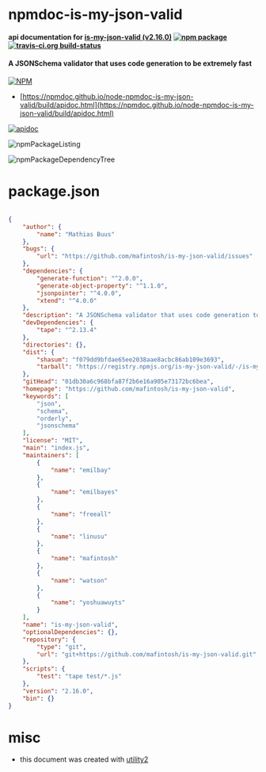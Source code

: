 # npmdoc-is-my-json-valid

#### api documentation for  [is-my-json-valid (v2.16.0)](https://github.com/mafintosh/is-my-json-valid)  [![npm package](https://img.shields.io/npm/v/npmdoc-is-my-json-valid.svg?style=flat-square)](https://www.npmjs.org/package/npmdoc-is-my-json-valid) [![travis-ci.org build-status](https://api.travis-ci.org/npmdoc/node-npmdoc-is-my-json-valid.svg)](https://travis-ci.org/npmdoc/node-npmdoc-is-my-json-valid)

#### A JSONSchema validator that uses code generation to be extremely fast

[![NPM](https://nodei.co/npm/is-my-json-valid.png?downloads=true&downloadRank=true&stars=true)](https://www.npmjs.com/package/is-my-json-valid)

- [https://npmdoc.github.io/node-npmdoc-is-my-json-valid/build/apidoc.html](https://npmdoc.github.io/node-npmdoc-is-my-json-valid/build/apidoc.html)

[![apidoc](https://npmdoc.github.io/node-npmdoc-is-my-json-valid/build/screenCapture.buildCi.browser.%252Ftmp%252Fbuild%252Fapidoc.html.png)](https://npmdoc.github.io/node-npmdoc-is-my-json-valid/build/apidoc.html)

![npmPackageListing](https://npmdoc.github.io/node-npmdoc-is-my-json-valid/build/screenCapture.npmPackageListing.svg)

![npmPackageDependencyTree](https://npmdoc.github.io/node-npmdoc-is-my-json-valid/build/screenCapture.npmPackageDependencyTree.svg)



# package.json

```json

{
    "author": {
        "name": "Mathias Buus"
    },
    "bugs": {
        "url": "https://github.com/mafintosh/is-my-json-valid/issues"
    },
    "dependencies": {
        "generate-function": "^2.0.0",
        "generate-object-property": "^1.1.0",
        "jsonpointer": "^4.0.0",
        "xtend": "^4.0.0"
    },
    "description": "A JSONSchema validator that uses code generation to be extremely fast",
    "devDependencies": {
        "tape": "^2.13.4"
    },
    "directories": {},
    "dist": {
        "shasum": "f079dd9bfdae65ee2038aae8acbc86ab109e3693",
        "tarball": "https://registry.npmjs.org/is-my-json-valid/-/is-my-json-valid-2.16.0.tgz"
    },
    "gitHead": "01db30a6c968bfa87f2b6e16a905e73172bc6bea",
    "homepage": "https://github.com/mafintosh/is-my-json-valid",
    "keywords": [
        "json",
        "schema",
        "orderly",
        "jsonschema"
    ],
    "license": "MIT",
    "main": "index.js",
    "maintainers": [
        {
            "name": "emilbay"
        },
        {
            "name": "emilbayes"
        },
        {
            "name": "freeall"
        },
        {
            "name": "linusu"
        },
        {
            "name": "mafintosh"
        },
        {
            "name": "watson"
        },
        {
            "name": "yoshuawuyts"
        }
    ],
    "name": "is-my-json-valid",
    "optionalDependencies": {},
    "repository": {
        "type": "git",
        "url": "git+https://github.com/mafintosh/is-my-json-valid.git"
    },
    "scripts": {
        "test": "tape test/*.js"
    },
    "version": "2.16.0",
    "bin": {}
}
```



# misc
- this document was created with [utility2](https://github.com/kaizhu256/node-utility2)
